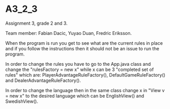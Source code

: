 # A3_2_3

Assignment 3, grade 2 and 3.

Team member: Fabian Dacic, Yuyao Duan, Fredric Eriksson.

When the program is run you get to see what are the current rules in place and if you follow the instructions then it should not be an issue to run the program.

In order to change the rules you have to go to the App.java class and change the "rulesFactory = new x" while x can be 3 "completed set of rules" which are: PlayerAdvantageRuleFactory(), DefaultGameRuleFactory() and DealerAdvantageRuleFactory().

In order to change the language then in the same class change x in "View v = new x" to the desired language which can be EnglishView() and SwedishView().

